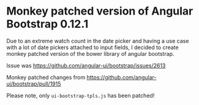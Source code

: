 # Monkey patched version of Angular Bootstrap 0.12.1

Due to an extreme watch count in the date picker and having a use case with a lot of date pickers attached to input fields, I decided to create monkey patched version of the bower library of angular bootstrap.

Issue was https://github.com/angular-ui/bootstrap/issues/2613

Monkey patched changes from https://github.com/angular-ui/bootstrap/pull/1915

Please note, only `ui-bootstrap-tpls.js` has been patched!
